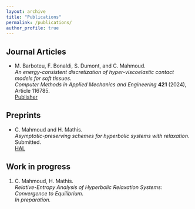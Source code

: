 ```yaml
---
layout: archive
title: "Publications"
permalink: /publications/
author_profile: true
---
```


## Journal Articles

- M. Barboteu, F. Bonaldi, S. Dumont, and C. Mahmoud.  
  *An energy-consistent discretization of hyper-viscoelastic contact models for soft tissues.*  
  _Computer Methods in Applied Mechanics and Engineering_ **421** (2024), Article 116785.  
  [Publisher](https://doi.org/10.1016/j.cma.2024.116785)

## Preprints

- C. Mahmoud and H. Mathis.  
  *Asymptotic-preserving schemes for hyperbolic systems with relaxation.* Submitted.  
  [HAL](https://cnrs.hal.science/IMAG-MONTPELLIER/hal-05291431v1)

## Work in progress

1. C. Mahmoud, H. Mathis.  
   *Relative-Entropy Analysis of Hyperbolic Relaxation Systems: Convergence to Equilibrium*.  
   _In preparation._
